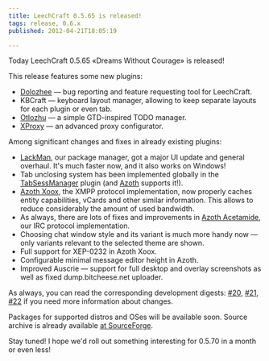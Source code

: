 ```yaml
---
title: LeechCraft 0.5.65 is released!
tags: release, 0.6.x
published: 2012-04-21T18:05:19

---
```


Today LeechCraft 0.5.65 «Dreams Without Courage» is released!

This release features some new plugins:

- [Dolozhee](/plugins-dolozhee) — bug reporting and feature requesting
  tool for LeechCraft.
- KBCraft — keyboard layout manager, allowing to keep separate layouts
  for each plugin or even tab.
- [Otlozhu](/plugins-otlozhu) — a simple GTD-inspired TODO manager.
- [XProxy](/plugins-xproxy) — an advanced proxy configurator.

Among significant changes and fixes in already existing plugins:

- [LackMan](/plugins-lackman), our package manager, got a major UI
  update and general overhaul. It's much faster now, and it also works
  on Windows!
- Tab unclosing system has been implemented globally in the
  [TabSessManager](/plugins-tabsessmanager) plugin (and
  [Azoth](/plugins-azoth) supports it!).
- [Azoth Xoox](/plugins-azoth-xoox), the XMPP protocol implementation,
  now properly caches entity capabilities, vCards and other
  similar information. This allows to reduce considerably the amount
  of used bandwidth.
- As always, there are lots of fixes and improvements in [Azoth
  Acetamide](/plugins-azoth-acetamide), our IRC
  protocol implementation.
- Choosing chat window style and its variant is much more handy now —
  only variants relevant to the selected theme are shown.
- Full support for XEP-0232 in Azoth Xoox.
- Configurable minimal message editor height in Azoth.
- Improved Auscrie — support for full desktop and overlay screenshots
  as well as fixed dump.bitcheese.net uploader.

As always, you can read the corresponding development digests:
[\#20](/devel-digest-20), [\#21](/devel-digest-21),
[\#22](/devel-digest-22) if you need more information about changes.

Packages for supported distros and OSes will be available soon. Source
archive is already available [at
SourceForge](http://sourceforge.net/projects/leechcraft/files/LeechCraft/0.5.65/leechcraft-0.5.65.tar.xz/download).

Stay tuned! I hope we'd roll out something interesting for 0.5.70 in a
month or even less!
